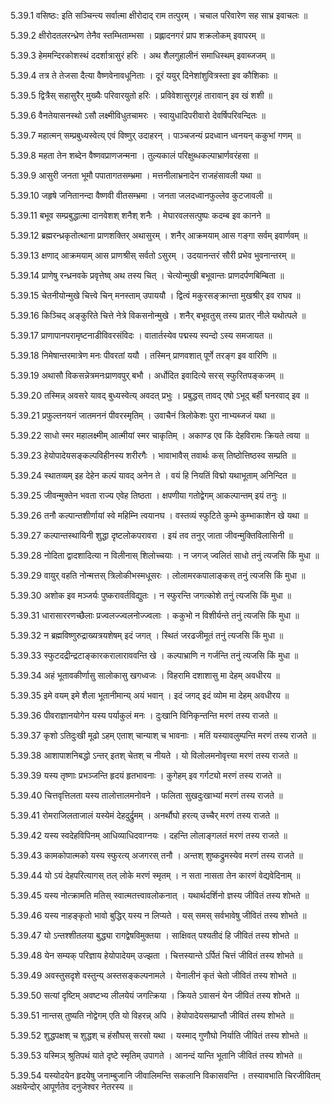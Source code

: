 5.39.1
वसिष्ठः:
इति सञ्चिन्त्य सर्वात्मा क्षीरोदाद् राम तत्पुरम् ।
चचाल परिवारेण सह साभ्र इवाचलः ॥


5.39.2
क्षीरोदतलरन्ध्रेण तेनैव स्तम्भिताम्भसा ।
प्रह्लादनगरं प्राप शक्रलोकम् इवापरम् ॥


5.39.3
हेममन्दिरकोशस्थं ददर्शात्रासुरं हरिः ।
अथ शैलगुहालीनं समाधिस्थम् इवाब्जजम् ॥


5.39.4
तत्र ते तेजसा दैत्या वैष्णवेनावधूनिताः ।
दूरं ययुर् दिनेशांशुवित्रस्ता इव कौशिकाः ॥


5.39.5
द्वित्रैस् सहासुरैर् मुख्यैः परिवारयुतो हरिः ।
प्रविवेशासुरगृहं तारावान् इव खं शशी ॥


5.39.6
वैनतेयासनस्थो ऽसौ लक्ष्मीविधुतचामरः ।
स्वायुधादिपरीवारो देवर्षिपरिवन्दितः ॥


5.39.7
महात्मन् सम्प्रबुध्यस्वेत्य् एवं विष्णुर् उदाहरन् ।
पाञ्चजन्यं प्रदध्वान ध्वनयन् ककुभां गणम् ॥


5.39.8
महता तेन शब्देन वैष्णवप्राणजन्मना ।
तुल्यकालं परिक्षुब्धकल्पाभ्रार्णवरंहसा ॥


5.39.9
आसुरी जनता भूमौ पपातागतसम्भ्रमा ।
मत्तनीलाभ्रनादेन राजहंसावली यथा ॥


5.39.10
जहृषे जनितानन्दा वैष्णवी वीतसम्भ्रमा ।
जनता जलदध्वानफुल्लेव कुटजावली ॥


5.39.11
बभूव सम्प्रबुद्धात्मा दानवेशश् शनैश् शनैः ।
मेघारवलसत्पुष्पः कदम्ब इव कानने ॥


5.39.12
ब्रह्मरन्ध्रकृतोत्थाना प्राणशक्तिर् अथासुरम् ।
शनैर् आक्रमयाम् आस गङ्गा सर्वम् इवार्णवम् ॥


5.39.13
क्षणाद् आक्रमयाम् आस प्राणश्रीस् सर्वतो ऽसुरम् ।
उदयानन्तरं सौरी प्रभेव भुवनान्तरम् ॥


5.39.14
प्राणेषु रन्ध्रनवके प्रवृत्तेष्व् अथ तस्य चित् ।
चेत्योन्मुखी बभूवान्तः प्राणदर्पणबिम्बिता ॥


5.39.15
चेतनीयोन्मुखे चित्त्वे चिन् मनस्ताम् उपाययौ ।
द्वित्वं मकुरसङ्क्रान्ता मुखश्रीर् इव राघव ॥


5.39.16
किञ्चिद् अङ्कुरिते चित्ते नेत्रे विकसनोन्मुखे ।
शनैर् बभूवतुस् तस्य प्रातर् नीले यथोत्पले ॥


5.39.17
प्राणापानपरामृष्टनाडीविवरसंविदः ।
वातार्तस्येव पद्मस्य स्पन्दो ऽस्य समजायत ॥


5.39.18
निमेषान्तरमात्रेण मनः पीवरतां ययौ ।
तस्मिन् प्राणवशात् पूर्णे तरङ्ग इव वारिणि ॥


5.39.19
अथासौ विकसन्नेत्रमनःप्राणवपुर् बभौ ।
अर्धोदित इवादित्ये सरस् स्फुरितपङ्कजम् ॥


5.39.20
तस्मिन्न् अवसरे यावद् बुध्यस्वेत्य् अवदत् प्रभुः ।
प्रबुद्धस् तावद् एषो ऽभूद् बर्ही घनरवाद् इव ॥


5.39.21
प्रफुल्तनयनं जातमननं पीवरस्मृतिम् ।
उवाचैनं त्रिलोकेशः पुरा नाभ्यब्जजं यथा ॥


5.39.22
साधो स्मर महालक्ष्मीम् आत्मीयां स्मर चाकृतिम् ।
अकाण्ड एव किं देहविरामः क्रियते त्वया ॥


5.39.23
हेयोपादेयसङ्कल्पविहीनस्य शरीरगैः ।
भावाभावैस् तवार्थः कस् तिष्ठोत्तिष्ठस्व सम्प्रति ॥


5.39.24
स्थातव्यम् इह देहेन कल्पं यावद् अनेन ते ।
वयं हि नियतिं विद्मो यथाभूताम् अनिन्दित ॥


5.39.25
जीवन्मुक्तेन भवता राज्य एवेह तिष्ठता ।
क्षपणीया गतोद्वेगम् आकल्पान्तम् इयं तनुः ॥


5.39.26
तनौ कल्पान्तशीर्णायां स्वे महिम्नि त्वयानघ ।
वस्तव्यं स्फुटिते कुम्भे कुम्भाकाशेन खे यथा ॥


5.39.27
कल्पान्तस्थायिनी शुद्धा दृष्टलोकपरावरा ।
इयं तव तनुर् जाता जीवन्मुक्तिविलासिनी ॥


5.39.28
नोदिता द्वादशादित्या न विलीनास् शिलोच्चयाः ।
न जगज् ज्वलितं साधो तनुं त्यजसि किं मुधा ॥


5.39.29
वायुर् वहति नोन्मत्तस् त्रिलोकीभस्मधूसरः ।
लोलामरकपालाङ्कस् तनुं त्यजसि किं मुधा ॥


5.39.30
अशोक इव मञ्जर्यः पुष्करावर्तविद्युतः ।
न स्फुरन्ति जगत्कोशे तनुं त्यजसि किं मुधा ॥


5.39.31
धारासाररणच्छैलाः प्रज्वलज्ज्वलनोज्ज्वलाः ।
ककुभो न विशीर्यन्ते तनुं त्यजसि किं मुधा ॥


5.39.32
न ब्रह्मविष्णुरुद्राख्यत्रयशेषम् इदं जगत् ।
स्थितं जरढजीमूतं तनुं त्यजसि किं मुधा ॥


5.39.33
स्फुटदद्रीन्द्रटाङ्कारकरालाराववन्ति खे ।
कल्पाभ्राणि न गर्जन्ति तनुं त्यजसि किं मुधा ॥


5.39.34
अहं भूतावकीर्णासु सालोकासु खगध्वजः ।
विहरामि दशाशासु मा देहम् अवधीरय ॥


5.39.35
इमे वयम् इमे शैला भूतानीमान्य् अयं भवान् ।
इदं जगद् इदं व्योम मा देहम् अवधीरय ॥


5.39.36
पीवराज्ञानयोगेन यस्य पर्याकुलं मनः ।
दुःखानि विनिकृन्तन्ति मरणं तस्य राजते ॥


5.39.37
कृशो ऽतिदुःखी मूढो ऽहम् एताश् चान्याश् च भावनाः ।
मतिं यस्यावलुम्पन्ति मरणं तस्य राजते ॥


5.39.38
आशापाशनिबद्धो ऽन्तर् इतश् चेतश् च नीयते ।
यो विलोलमनोवृत्त्या मरणं तस्य राजते ॥


5.39.39
यस्य तृष्णाः प्रभञ्जन्ति हृदयं हृतभावनाः ।
कुगेहम् इव गर्गट्यो मरणं तस्य राजते ॥


5.39.40
चित्तवृत्तिलता यस्य तालोत्तालमनोवने ।
फलिता सुखदुःखाभ्यां मरणं तस्य राजते ॥


5.39.41
रोमराजिलताजालं यस्येमं देहदुर्द्रुमम् ।
अनर्थौघो हरत्य् उच्चैर् मरणं तस्य राजते ॥


5.39.42
यस्य स्वदेहविपिनम् आधिव्याधिदवाग्नयः ।
दहन्ति लोलाङ्गलतं मरणं तस्य राजते ॥


5.39.43
कामकोपात्मको यस्य स्फुरत्य् अजगरस् तनौ ।
अन्तश् शुष्कद्रुमस्येव मरणं तस्य राजते ॥


5.39.44
यो ऽयं देहपरित्यागस् तल् लोके मरणं स्मृतम् ।
न सता नासता तेन कारणं वेद्यवेदिनाम् ॥


5.39.45
यस्य नोत्क्रामति मतिस् स्वात्मतत्त्वावलोकनात् ।
यथार्थदर्शिनो ज्ञस्य जीवितं तस्य शोभते ॥


5.39.46
यस्य नाहङ्कृतो भावो बुद्धिर् यस्य न लिप्यते ।
यस् समस् सर्वभावेषु जीवितं तस्य शोभते ॥


5.39.47
यो ऽन्तश्शीतलया बुद्ध्या रागद्वेषविमुक्तया ।
साक्षिवत् पश्यतीदं हि जीवितं तस्य शोभते ॥


5.39.48
येन सम्यक् परिज्ञाय हेयोपादेयम् उज्झता ।
चित्तस्यान्ते ऽर्पितं चित्तं जीवितं तस्य शोभते ॥


5.39.49
अवस्तुसदृशे वस्तुन्य् अस्तसङ्कल्पनामले ।
येनालीनं कृतं चेतो जीवितं तस्य शोभते ॥


5.39.50
सत्यां दृष्टिम् अवष्टभ्य लीलयेयं जगत्क्रिया ।
क्रियते ऽवासनं येन जीवितं तस्य शोभते ॥


5.39.51
नान्तस् तुष्यति नोद्वेगम् एति यो विहरन्न् अपि ।
हेयोपादेयसम्प्राप्तौ जीवितं तस्य शोभते ॥


5.39.52
शुद्धपक्षश् च शुद्धश् च हंसौघस् सरसो यथा ।
यस्माद् गुणौघो निर्याति जीवितं तस्य शोभते ॥


5.39.53
यस्मिञ् श्रुतिपथं याते दृष्टे स्मृतिम् उपागते ।
आनन्दं यान्ति भूतानि जीवितं तस्य शोभते ॥


5.39.54
यस्योदयेन हृदयेषु जनाम्बुजानि जीवालिमन्ति सकलानि विकासवन्ति ।
तस्यावभाति चिरजीवितम् अक्षयेन्दोर् आपूर्णतेव दनुजेश्वर नेतरस्य ॥

